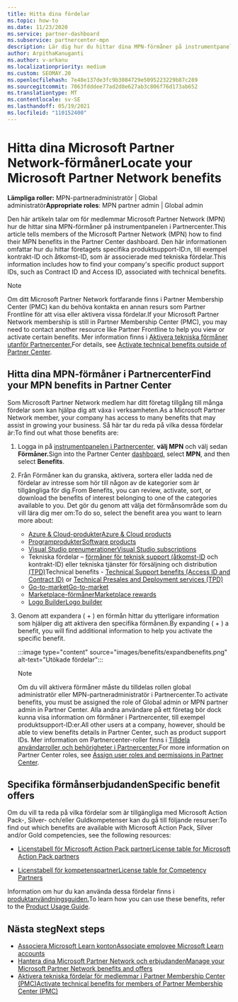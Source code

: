 ```yaml
---
title: Hitta dina fördelar
ms.topic: how-to
ms.date: 11/23/2020
ms.service: partner-dashboard
ms.subservice: partnercenter-mpn
description: Lär dig hur du hittar dina MPN-förmåner på instrumentpanelen i Partnercenter. Innehåller information om hur du hittar ditt åtkomst-ID och kontrakt-ID för tekniska fördelar.
author: ArpithaKanuganti
ms.author: v-arkanu
ms.localizationpriority: medium
ms.custom: SEOMAY.20
ms.openlocfilehash: 7e48e137de3fc9b3084729e5095223229b87c289
ms.sourcegitcommit: 7063fdddee77ad2d8e627ab3c806f76d173ab652
ms.translationtype: MT
ms.contentlocale: sv-SE
ms.lasthandoff: 05/19/2021
ms.locfileid: "110152400"
---
```

# <a name="locate-your-microsoft-partner-network-benefits"></a><span data-ttu-id="bfcde-104">Hitta dina Microsoft Partner Network-förmåner</span><span class="sxs-lookup"><span data-stu-id="bfcde-104">Locate your Microsoft Partner Network benefits</span></span> 

<span data-ttu-id="bfcde-105">**Lämpliga roller:** MPN-partneradministratör | Global administratör</span><span class="sxs-lookup"><span data-stu-id="bfcde-105">**Appropriate roles**: MPN partner admin | Global admin</span></span>

<span data-ttu-id="bfcde-106">Den här artikeln talar om för medlemmar Microsoft Partner Network (MPN) hur de hittar sina MPN-förmåner på instrumentpanelen i Partnercenter.</span><span class="sxs-lookup"><span data-stu-id="bfcde-106">This article tells members of the Microsoft Partner Network (MPN) how to find their MPN benefits in the Partner Center dashboard.</span></span> <span data-ttu-id="bfcde-107">Den här informationen omfattar hur du hittar företagets specifika produktsupport-ID:n, till exempel kontrakt-ID och åtkomst-ID, som är associerade med tekniska fördelar.</span><span class="sxs-lookup"><span data-stu-id="bfcde-107">This information includes how to find your company's specific product support IDs, such as Contract ID and Access ID, associated with technical benefits.</span></span>

>[!NOTE]
> <span data-ttu-id="bfcde-108">Om ditt Microsoft Partner Network fortfarande finns i Partner Membership Center (PMC) kan du behöva kontakta en annan resurs som Partner Frontline för att visa eller aktivera vissa fördelar.</span><span class="sxs-lookup"><span data-stu-id="bfcde-108">If your Microsoft Partner Network membership is still in Partner Membership Center (PMC), you may need to contact another resource like Partner Frontline to help you view or activate certain benefits.</span></span> <span data-ttu-id="bfcde-109">Mer information finns i [Aktivera tekniska förmåner utanför Partnercenter.](partner-membership-center-tech-benefits-activate.md)</span><span class="sxs-lookup"><span data-stu-id="bfcde-109">For details, see [Activate technical benefits outside of Partner Center](partner-membership-center-tech-benefits-activate.md).</span></span>

## <a name="find-your-mpn-benefits-in-partner-center"></a><span data-ttu-id="bfcde-110">Hitta dina MPN-förmåner i Partnercenter</span><span class="sxs-lookup"><span data-stu-id="bfcde-110">Find your MPN benefits in Partner Center</span></span>

<span data-ttu-id="bfcde-111">Som Microsoft Partner Network medlem har ditt företag tillgång till många fördelar som kan hjälpa dig att växa i verksamheten.</span><span class="sxs-lookup"><span data-stu-id="bfcde-111">As a Microsoft Partner Network member, your company has access to many benefits that may assist in growing your business.</span></span> <span data-ttu-id="bfcde-112">Så här tar du reda på vilka dessa fördelar är:</span><span class="sxs-lookup"><span data-stu-id="bfcde-112">To find out what those benefits are:</span></span>

1. <span data-ttu-id="bfcde-113">Logga in på [instrumentpanelen i Partnercenter,](https://partner.microsoft.com/dashboard/home) **välj MPN** och välj sedan **Förmåner.**</span><span class="sxs-lookup"><span data-stu-id="bfcde-113">Sign into the Partner Center [dashboard](https://partner.microsoft.com/dashboard/home), select **MPN**, and then select **Benefits**.</span></span>

2. <span data-ttu-id="bfcde-114">Från Förmåner kan du granska, aktivera, sortera eller ladda ned de fördelar av intresse som hör till någon av de kategorier som är tillgängliga för dig.</span><span class="sxs-lookup"><span data-stu-id="bfcde-114">From Benefits, you can review, activate, sort, or download the benefits of interest belonging to one of the categories available to you.</span></span> <span data-ttu-id="bfcde-115">Det gör du genom att välja det förmånsområde som du vill lära dig mer om:</span><span class="sxs-lookup"><span data-stu-id="bfcde-115">To do so, select the benefit area you want to learn more about:</span></span>

   - [<span data-ttu-id="bfcde-116">Azure & Cloud-produkter</span><span class="sxs-lookup"><span data-stu-id="bfcde-116">Azure & Cloud products</span></span>](mpn-benefits-azure-cloud.md)
   - [<span data-ttu-id="bfcde-117">Programprodukter</span><span class="sxs-lookup"><span data-stu-id="bfcde-117">Software products</span></span>](mpn-benefits-software.md)
   - [<span data-ttu-id="bfcde-118">Visual Studio prenumerationer</span><span class="sxs-lookup"><span data-stu-id="bfcde-118">Visual Studio subscriptions</span></span>](mpn-benefits-visual-studio.md)
   - <span data-ttu-id="bfcde-119">Tekniska fördelar – [förmåner för teknisk support (åtkomst-ID](mpn-benefits-technical-support.md) och kontrakt-ID) eller tekniska tjänster för försäljning och distribution [(TPD)](technical-benefits.md)</span><span class="sxs-lookup"><span data-stu-id="bfcde-119">Technical benefits - [Technical Support benefits (Access ID and Contract ID)](mpn-benefits-technical-support.md) or [Technical Presales and Deployment services (TPD)](technical-benefits.md)</span></span>
   - [<span data-ttu-id="bfcde-120">Go-to-market</span><span class="sxs-lookup"><span data-stu-id="bfcde-120">Go-to-market</span></span>](mpn-learn-about-go-to-market-benefits.md)
   - [<span data-ttu-id="bfcde-121">Marketplace-förmåner</span><span class="sxs-lookup"><span data-stu-id="bfcde-121">Marketplace rewards</span></span>](marketplace-rewards.md)
   - [<span data-ttu-id="bfcde-122">Logo Builder</span><span class="sxs-lookup"><span data-stu-id="bfcde-122">Logo builder</span></span>](mpn-logo-builder.md)

3. <span data-ttu-id="bfcde-123">Genom att expandera ( + ) en förmån hittar du ytterligare information som hjälper dig att aktivera den specifika förmånen.</span><span class="sxs-lookup"><span data-stu-id="bfcde-123">By expanding ( + ) a benefit, you will find additional information to help you activate the specific benefit.</span></span>

   :::image type="content" source="images/benefits/expandbenefits.png" alt-text="Utökade fördelar":::

   > [!NOTE]
   > <span data-ttu-id="bfcde-125">Om du vill aktivera förmåner måste du tilldelas rollen global administratör eller MPN-partneradministratör i Partnercenter.</span><span class="sxs-lookup"><span data-stu-id="bfcde-125">To activate benefits, you must be assigned the role of Global admin or MPN partner admin in Partner Center.</span></span> <span data-ttu-id="bfcde-126">Alla andra användare på ett företag bör dock kunna visa information om förmåner i Partnercenter, till exempel produktsupport-ID:er.</span><span class="sxs-lookup"><span data-stu-id="bfcde-126">All other users at a company, however, should be able to view benefits details in Partner Center, such as product support IDs.</span></span> <span data-ttu-id="bfcde-127">Mer information om Partnercenter-roller finns i [Tilldela användarroller och behörigheter i Partnercenter.](permissions-overview.md)</span><span class="sxs-lookup"><span data-stu-id="bfcde-127">For more information on Partner Center roles, see [Assign user roles and permissions in Partner Center](permissions-overview.md).</span></span>

## <a name="specific-benefit-offers"></a><span data-ttu-id="bfcde-128">Specifika förmånserbjudanden</span><span class="sxs-lookup"><span data-stu-id="bfcde-128">Specific benefit offers</span></span>

<span data-ttu-id="bfcde-129">Om du vill ta reda på vilka fördelar som är tillgängliga med Microsoft Action Pack-, Silver- och/eller Guldkompetenser kan du gå till följande resurser:</span><span class="sxs-lookup"><span data-stu-id="bfcde-129">To find out which benefits are available with Microsoft Action Pack, Silver and/or Gold competencies, see the following resources:</span></span>

- [<span data-ttu-id="bfcde-130">Licenstabell för Microsoft Action Pack partner</span><span class="sxs-lookup"><span data-stu-id="bfcde-130">License table for Microsoft Action Pack partners</span></span>](https://assetsprod.microsoft.com/en-us/microsoft-action-pack-license-table.pdf)

- [<span data-ttu-id="bfcde-131">Licenstabell för kompetenspartner</span><span class="sxs-lookup"><span data-stu-id="bfcde-131">License table for Competency Partners</span></span>](https://assetsprod.microsoft.com/mpn-maps-software-iur-competency-license-table.docx)

<span data-ttu-id="bfcde-132">Information om hur du kan använda dessa fördelar finns i [produktanvändningsguiden.](https://assets.microsoft.com/MPN-MAPS-Product-Usage-Guide.pdf)</span><span class="sxs-lookup"><span data-stu-id="bfcde-132">To learn how you can use these benefits,  refer to the [Product Usage Guide](https://assets.microsoft.com/MPN-MAPS-Product-Usage-Guide.pdf).</span></span>

## <a name="next-steps"></a><span data-ttu-id="bfcde-133">Nästa steg</span><span class="sxs-lookup"><span data-stu-id="bfcde-133">Next steps</span></span>

- [<span data-ttu-id="bfcde-134">Associera Microsoft Learn konton</span><span class="sxs-lookup"><span data-stu-id="bfcde-134">Associate employee Microsoft Learn accounts</span></span>](ms-learn-associate.md)
- [<span data-ttu-id="bfcde-135">Hantera dina Microsoft Partner Network och erbjudanden</span><span class="sxs-lookup"><span data-stu-id="bfcde-135">Manage your Microsoft Partner Network benefits and offers</span></span>](manage-your-partner-network-benefits.md)
- [<span data-ttu-id="bfcde-136">Aktivera tekniska fördelar för medlemmar i Partner Membership Center (PMC)</span><span class="sxs-lookup"><span data-stu-id="bfcde-136">Activate technical benefits for members of Partner Membership Center (PMC)</span></span>](partner-membership-center-tech-benefits-activate.md)
